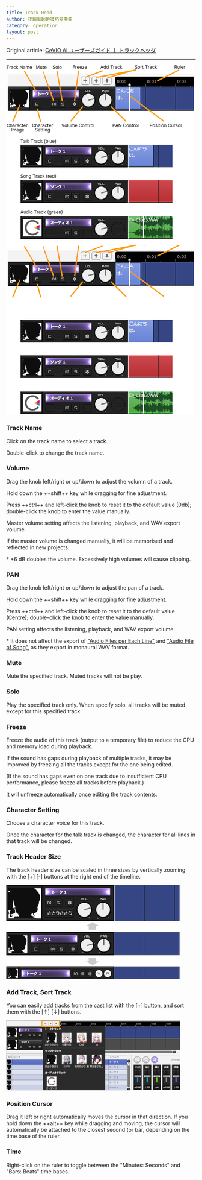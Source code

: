 ```yaml
---
title: Track Head
author: 夜輪風超絶技巧変奏曲
category: operation
layout: post
---
```

Original article: [CeVIO AI ユーザーズガイド ┃ トラックヘッダ](https://cevio.jp/guide/cevio_ai/operation/trackhead/)

---

![track head](images/trackhead_1.png#only-light)
![track head](images/trackhead_1_dark.png#only-dark)

### Track Name

Click on the track name to select a track.

Double-click to change the track name.

### Volume

Drag the knob left/right or up/down to adjust the volumn of a track.

Hold down the ++shift++ key while dragging for fine adjustment.

Press ++ctrl++ and left-click the knob to reset it to the default value (0db); double-click the knob to enter the value manually.

Master volume setting affects the listening, playback, and WAV export volume.

If the master volume is changed manually, it will be memorised and reflected in new projects.

\* +6 dB doubles the volume. Excessively high volumes will cause clipping.

### PAN

Drag the knob left/right or up/down to adjust the pan of a track.

Hold down the ++shift++ key while dragging for fine adjustment.

Press ++ctrl++ and left-click the knob to reset it to the default value (Centre); double-click the knob to enter the value manually.

PAN setting affects the listening, playback, and WAV export volume.

\* It does not affect the export of ["Audio Files per Each Line"](../menu#audio-files-per-each-line) and ["Audio File of Song"](../menu#audio-file-of-song), as they export in monaural WAV format.

### Mute

Mute the specified track. Muted tracks will not be play.

### Solo

Play the specified track only. When specify solo, all tracks will be muted except for this specified track.

### Freeze

Freeze the audio of this track (output to a temporary file) to reduce the CPU and memory load during playback.

If the sound has gaps during playback of multiple tracks, it may be improved by freezing all the tracks except for the one being edited.

(If the sound has gaps even on one track due to insufficient CPU performance, please freeze all tracks before playback.)

It will unfreeze automatically once editing the track contents.

### Character Setting

Choose a character voice for this track.

Once the character for the talk track is changed, the character for all lines in that track will be changed.

### Track Header Size

The track header size can be scaled in three sizes by vertically zooming with the [+] [-] buttons at the right end of the timeline.

![track head zoom](images/trackhead_2.png)

### Add Track, Sort Track

You can easily add tracks from the cast list with the [+] button, and sort them with the [↑] [↓] buttons.

![cast list](images/trackhead_3.png)

### Position Cursor

Drag it left or right automatically moves the cursor in that direction. If you hold down the ++alt++ key while dragging and moving, the cursor will automatically be attached to the closest second (or bar, depending on the time base of the ruler.

### Time

Right-click on the ruler to toggle between the "Minutes: Seconds" and "Bars: Beats" time bases.
